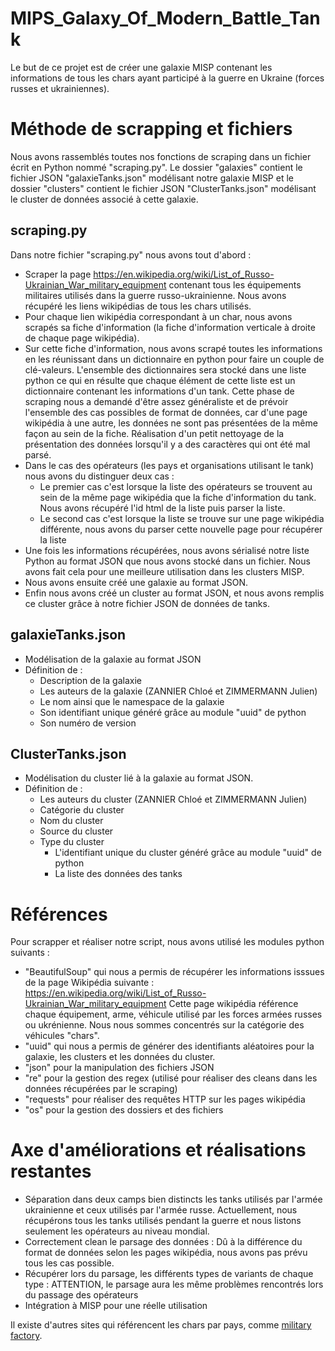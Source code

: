 # MIPS_Galaxy_Of_Modern_Battle_Tank

Le but de ce projet est de créer une galaxie MISP contenant les informations de tous les chars ayant participé à la guerre en Ukraine (forces russes et ukrainiennes).

# Méthode de scrapping et fichiers
Nous avons rassemblés toutes nos fonctions de scraping dans un fichier écrit en Python nommé "scraping.py".
Le dossier "galaxies" contient le fichier JSON "galaxieTanks.json" modélisant notre galaxie MISP et le dossier "clusters" contient le fichier JSON "ClusterTanks.json" modélisant le cluster de données associé à cette galaxie.

## scraping.py
Dans notre fichier "scraping.py" nous avons tout d'abord : 
- Scraper la page https://en.wikipedia.org/wiki/List_of_Russo-Ukrainian_War_military_equipment contenant tous les équipements militaires utilisés dans la guerre russo-ukrainienne. Nous avons récupéré les liens wikipédias de tous les chars utilisés.
- Pour chaque lien wikipédia correspondant à un char, nous avons scrapés sa fiche d'information (la fiche d'information verticale à droite de chaque page wikipédia).
- Sur cette fiche d'information, nous avons scrapé toutes les informations en les réunissant dans un dictionnaire en python pour faire un couple de clé-valeurs.
	L'ensemble des dictionnaires sera stocké dans une liste python ce qui en résulte que chaque élément de cette liste est un dictionnaire contenant les informations d'un tank.
  Cette phase de scraping nous a demandé d'être assez généraliste et de prévoir l'ensemble des cas possibles de format de données, car d'une page wikipédia à une autre, les données ne sont pas présentées de la même façon au sein de la fiche.
  Réalisation d'un petit nettoyage de la présentation des données lorsqu'il y a des caractères qui ont été mal parsé.
- Dans le cas des opérateurs (les pays et organisations utilisant le tank) nous avons du distinguer deux cas :
	- Le premier cas c'est lorsque la liste des opérateurs se trouvent au sein de la même page wikipédia que la fiche d'information du tank. Nous avons récupéré l'id html de la liste puis parser la liste.
  - Le second cas c'est lorsque la liste se trouve sur une page wikipédia différente, nous avons du parser cette nouvelle page pour récupérer la liste
- Une fois les informations récupérées, nous avons sérialisé notre liste Python au format JSON que nous avons stocké dans un fichier. Nous avons fait cela pour une meilleure utilisation dans les clusters MISP.
- Nous avons ensuite créé une galaxie au format JSON.
- Enfin nous avons créé un cluster au format JSON, et nous avons remplis ce cluster grâce à notre fichier JSON de données de tanks.

## galaxieTanks.json
- Modélisation de la galaxie au format JSON
- Définition de :
	- Description de la galaxie
	- Les auteurs de la galaxie (ZANNIER Chloé et ZIMMERMANN Julien)
	- Le nom ainsi que le namespace de la galaxie
	- Son identifiant unique généré grâce au module "uuid" de python
	- Son numéro de version
  
## ClusterTanks.json
- Modélisation du cluster lié à la galaxie au format JSON.
- Définition de : 
	- Les auteurs du cluster (ZANNIER Chloé et ZIMMERMANN Julien)
  - Catégorie du cluster
  - Nom du cluster
  - Source du cluster
  - Type du cluster
	- L'identifiant unique du cluster généré grâce au module "uuid" de python
	- La liste des données des tanks

# Références
Pour scrapper et réaliser notre script, nous avons utilisé les modules python suivants :
- "BeautifulSoup" qui nous a permis de récupérer les informations isssues de la page Wikipédia suivante : https://en.wikipedia.org/wiki/List_of_Russo-Ukrainian_War_military_equipment
	Cette page wikipédia référence chaque équipement, arme, véhicule utilisé par les forces armées russes ou ukrénienne. Nous nous sommes concentrés sur la catégorie des véhicules "chars".
- "uuid" qui nous a permis de générer des identifiants aléatoires pour la galaxie, les clusters et les données du cluster.
- "json" pour la manipulation des fichiers JSON
- "re" pour la gestion des regex (utilisé pour réaliser des cleans dans les données récupérées par le scraping)
- "requests" pour réaliser des requêtes HTTP sur les pages wikipédia
- "os" pour la gestion des dossiers et des fichiers

# Axe d'améliorations et réalisations restantes
 - Séparation dans deux camps bien distincts les tanks utilisés par l'armée ukrainienne et ceux utilisés par l'armée russe.
 	Actuellement, nous récupérons tous les tanks utilisés pendant la guerre et nous listons seulement les opérateurs au niveau mondial.
- Correctement clean le parsage des données : Dû à la différence du format de données selon les pages wikipédia, nous avons pas prévu tous les cas possible.
- Récupérer lors du parsage, les différents types de variants de chaque type : ATTENTION, le parsage aura les même problèmes rencontrés lors du passage des opérateurs
- Intégration à MISP pour une réelle utilisation
 
 

Il existe d'autres sites qui référencent les chars par pays, comme [military factory](https://www.militaryfactory.com/).
